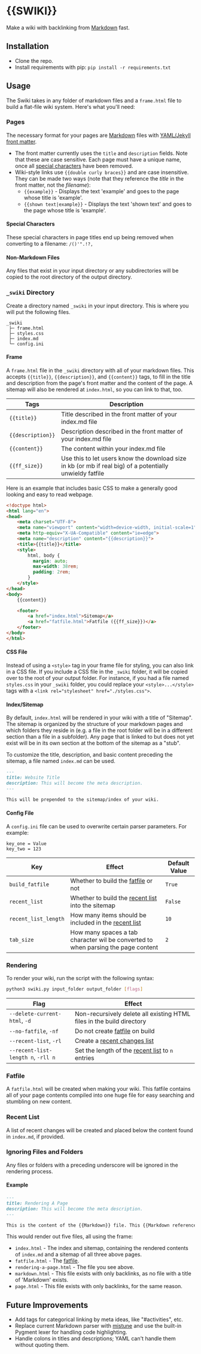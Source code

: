 # {{SWIKI}}

Make a wiki with backlinking from [Markdown][] fast.

## Installation

* Clone the repo.
* Install requirements with pip: `pip install -r requirements.txt`

## Usage

The Swiki takes in any folder of markdown files and a `frame.html` file to build a flat-file wiki system. Here's what you'll need:

### Pages

The necessary format for your pages are [Markdown][] files with [YAML/Jekyll front matter](https://jekyllrb.com/docs/front-matter/).

* The front matter currently uses the `title` and `description` fields. Note that these are case sensitive. Each page must have a unique name, once all [special characters](#special-characters) have been removed.
* Wiki-style links use `{{double curly braces}}` and are case insensitive. They can be made two ways (note that they reference the *title* in the front matter, not the *filename*):
    * `{{example}}` - Displays the text 'example' and goes to the page whose title is 'example'.
    * `{{shown text|example}}` - Displays the text 'shown text' and goes to the page whose title is 'example'.

#### Special Characters

These special characters in page titles end up being removed when converting to a filename: `/()'".!?,`

#### Non-Markdown Files

Any files that exist in your input directory or any subdirectories will be copied to the root directory of the output directory.

### `_swiki` Directory

Create a directory named `_swiki` in your input directory. This is where you will put the following files.

    _swiki
     ├─ frame.html
     ├─ styles.css
     ├─ index.md
     └─ config.ini

#### Frame

A `frame.html` file in the `_swiki` directory with all of your markdown files. This accepts `{{title}}`, `{{description}}`, and `{{content}}` tags, to fill in the title and description from the page's front matter and the content of the page. A sitemap will also be rendered at `index.html`, so you can link to that, too.

Tags | Description
--- | ---
`{{title}}` | Title described in the front matter of your index.md file
`{{description}}` | Description described in the front matter of your index.md file
`{{content}}` | The content within your index.md file
`{{ff_size}}` | Use this to let users know the download size in kb (or mb if real big) of a potentially unwieldy fatfile

Here is an example that includes basic CSS to make a generally good looking and easy to read webpage.

```html
<!doctype html>
<html lang="en">
<head>
    <meta charset="UTF-8">
    <meta name="viewport" content="width=device-width, initial-scale=1">
    <meta http-equiv="X-UA-Compatible" content="ie=edge">
    <meta name="description" content="{{description}}">
    <title>{{title}}</title>
    <style>
        html, body {
          margin: auto;
          max-width: 38rem;
          padding: 2rem;
        }
    </style>
</head>
<body>
    {{content}}

    <footer>
        <a href="index.html">Sitemap</a>
        <a href="fatfile.html">Fatfile ({{ff_size}})</a>
    </footer>
</body>
</html>
```

#### CSS File

Instead of using a `<style>` tag in your frame file for styling, you can also link in a CSS file. If you include a CSS file in the `_swiki` folder, it will be copied over to the root of your output folder. For instance, if you had a file named `styles.css` in your `_swiki` folder, you could replace your `<style>...</style>` tags with a `<link rel="stylesheet" href="./styles.css">`.

#### Index/Sitemap

By default, `index.html` will be rendered in your wiki with a title of "Sitemap". The sitemap is organized by the structure of your markdown pages and which folders they reside in (e.g. a file in the root folder will be in a different section than a file in a subfolder). Any page that is linked to but does not yet exist will be in its own section at the bottom of the sitemap as a "stub".

To customize the title, description, and basic content preceding the sitemap, a file named `index.md` can be used.

```markdown
---
title: Website Title
description: This will become the meta description.
---

This will be prepended to the sitemap/index of your wiki.
```

#### Config File

A `config.ini` file can be used to overwrite certain parser parameters. For example:

    key_one = Value
    key_two = 123

Key | Effect | Default Value
--- | --- | ---
`build_fatfile` | Whether to build the [fatfile](#fatfile) or not | `True`
`recent_list` | Whether to build the [recent list](#recent-list) into the sitemap | `False`
`recent_list_length` | How many items should be included in the [recent list](#recent-list) | `10`
`tab_size` | How many spaces a tab character wil be converted to when parsing the page content | `2`

### Rendering

To render your wiki, run the script with the following syntax:

```bash
python3 swiki.py input_folder output_folder [flags]
```

Flag | Effect
--- | ---
`--delete-current-html`, `-d` | Non-recursively delete all existing HTML files in the build directory
`--no-fatfile`, `-nf` | Do not create [fatfile](#fatfile) on build
`--recent-list`, `-rl` | Create a [recent changes list](#recent-list)
`--recent-list-length n`, `-rll n` | Set the length of the [recent list](#recent-list) to `n` entries

### Fatfile

A `fatfile.html` will be created when making your wiki. This fatfile contains all of your page contents compiled into one huge file for easy searching and stumbling on new content.

### Recent List

A list of recent changes will be created and placed below the content found in `index.md`, if provided.

### Ignoring Files and Folders

Any files or folders with a preceding underscore will be ignored in the rendering process.

#### Example

```markdown
---
title: Rendering A Page
description: This will become the meta description.
---

This is the content of the {{Markdown}} file. This {{Markdown reference|Markdown}} doesn't exist, but the {{page}} will.
```

This would render out five files, all using the frame:

* `index.html` - The index and sitemap, containing the rendered contents of `index.md` and a sitemap of all three above pages.
* `fatfile.html` - The [fatfile](#fatfile).
* `rendering-a-page.html` - The file you see above.
* `markdown.html` - This file exists with only backlinks, as no file with a title of 'Markdown' exists.
* `page.html` - This file exists with only backlinks, for the same reason.

## Future Improvements

- Add tags for categorical linking by meta ideas, like "#activities", etc.
- Replace current Markdown parser with [mistune](https://github.com/lepture/mistune) and use the built-in Pygment lexer for handling code highlighting.
- Handle colons in titles and descriptions; YAML can't handle them without quoting them.

[Markdown]: https://spec.commonmark.org/0.29/
